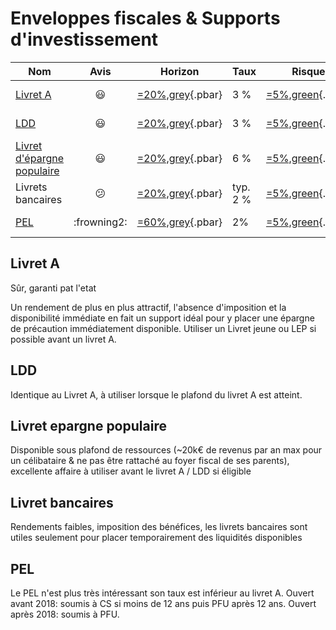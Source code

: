 # Enveloppes fiscales & Supports d'investissement

| Nom                                                                                     |    Avis     | Horizon              | Taux     | Risque               | Taxe          | Dispo                                    | Max           |
| --------------------------------------------------------------------------------------- | :---------: | -------------------- | -------- | -------------------- | ------------- | ---------------------------------------- | ------------- |
| [Livret A](https://www.service-public.fr/particuliers/vosdroits/F2365)                  |  :smiley:   | [=20%,grey](){.pbar} | 3 %      | [=5%,green](){.pbar} | $\varnothing$ | [=100%,green](){.pbar}                   | 23 k€         |
| [LDD](http://www.service-public.fr/particuliers/vosdroits/F2368)                        |  :smiley:   | [=20%,grey](){.pbar} | 3 %      | [=5%,green](){.pbar} | $\varnothing$ | [=100%,green](){.pbar}                   | 12 k€         |
| [Livret d'épargne populaire](http://www.service-public.fr/particuliers/vosdroits/F2367) |  :smiley:   | [=20%,grey](){.pbar} | 6 %      | [=5%,green](){.pbar} | $\varnothing$ | [=100%,green](){.pbar}                   | 7,7 k€        |
| Livrets bancaires                                                                       | :confused:  | [=20%,grey](){.pbar} | typ. 2 % | [=5%,green](){.pbar} | PFU           | [=100%,green](){.pbar}                   | $\varnothing$ |
| [PEL](http://www.service-public.fr/particuliers/vosdroits/F16140)                       | :frowning2: | [=60%,grey](){.pbar} | 2%       | [=5%,green](){.pbar} | CS / PFU      | [=60%,orange](){.pbar} <br> Bloqué 4 ans | 61 k€         |

## Livret A
Sûr, garanti pat l'etat

Un rendement de plus en plus attractif, l'absence d'imposition et la disponibilité immédiate en fait un support idéal pour y placer une épargne de précaution immédiatement disponible. Utiliser un Livret jeune ou LEP si possible avant un livret A.

## LDD
Identique au Livret A, à utiliser lorsque le plafond du livret A est atteint.

## Livret epargne populaire
Disponible sous plafond de ressources (~20k€ de revenus par an max pour un célibataire & ne pas être rattaché au foyer fiscal de ses parents), excellente affaire à utiliser avant le livret A / LDD si éligible

## Livret bancaires
Rendements faibles, imposition des bénéfices, les livrets bancaires sont utiles seulement pour placer temporairement des liquidités disponibles

## PEL
Le PEL n'est plus très intéressant son taux est inférieur au livret A. Ouvert avant 2018: soumis à CS si moins de 12 ans puis PFU après 12 ans. Ouvert après 2018: soumis à PFU.

